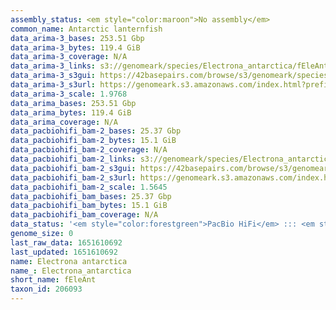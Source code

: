```yaml
---
assembly_status: <em style="color:maroon">No assembly</em>
common_name: Antarctic lanternfish
data_arima-3_bases: 253.51 Gbp
data_arima-3_bytes: 119.4 GiB
data_arima-3_coverage: N/A
data_arima-3_links: s3://genomeark/species/Electrona_antarctica/fEleAnt3/genomic_data/arima/<br>
data_arima-3_s3gui: https://42basepairs.com/browse/s3/genomeark/species/Electrona_antarctica/fEleAnt3/genomic_data/arima/
data_arima-3_s3url: https://genomeark.s3.amazonaws.com/index.html?prefix=species/Electrona_antarctica/fEleAnt3/genomic_data/arima/
data_arima-3_scale: 1.9768
data_arima_bases: 253.51 Gbp
data_arima_bytes: 119.4 GiB
data_arima_coverage: N/A
data_pacbiohifi_bam-2_bases: 25.37 Gbp
data_pacbiohifi_bam-2_bytes: 15.1 GiB
data_pacbiohifi_bam-2_coverage: N/A
data_pacbiohifi_bam-2_links: s3://genomeark/species/Electrona_antarctica/fEleAnt2/genomic_data/pacbio_hifi/<br>
data_pacbiohifi_bam-2_s3gui: https://42basepairs.com/browse/s3/genomeark/species/Electrona_antarctica/fEleAnt2/genomic_data/pacbio_hifi/
data_pacbiohifi_bam-2_s3url: https://genomeark.s3.amazonaws.com/index.html?prefix=species/Electrona_antarctica/fEleAnt2/genomic_data/pacbio_hifi/
data_pacbiohifi_bam-2_scale: 1.5645
data_pacbiohifi_bam_bases: 25.37 Gbp
data_pacbiohifi_bam_bytes: 15.1 GiB
data_pacbiohifi_bam_coverage: N/A
data_status: '<em style="color:forestgreen">PacBio HiFi</em> ::: <em style="color:forestgreen">Arima</em>'
genome_size: 0
last_raw_data: 1651610692
last_updated: 1651610692
name: Electrona antarctica
name_: Electrona_antarctica
short_name: fEleAnt
taxon_id: 206093
---
```

